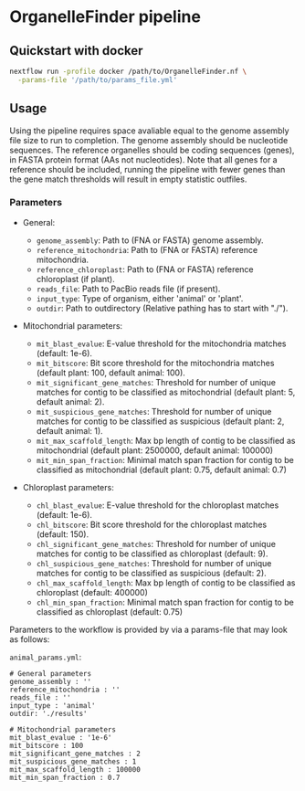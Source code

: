 # OrganelleFinder pipeline

## Quickstart with docker

```bash
nextflow run -profile docker /path/to/OrganelleFinder.nf \
  -params-file '/path/to/params_file.yml'
```

## Usage
Using the pipeline requires space avaliable equal to the genome assembly file size to run to completion. 
The genome assembly should be nucleotide sequences. The reference organelles should be coding sequences (genes), in FASTA protein format (AAs not nucleotides).
Note that all genes for a reference should be included, running the pipeline with fewer genes than the gene match thresholds will result in empty statistic outfiles.
### Parameters

- General:
   * `genome_assembly`: Path to (FNA or FASTA) genome assembly.
   * `reference_mitochondria`: Path to (FNA or FASTA) reference mitochondria.
   * `reference_chloroplast`: Path to (FNA or FASTA) reference chloroplast (if plant).
   * `reads_file`: Path to PacBio reads file (if present).
   * `input_type`: Type of organism, either 'animal' or 'plant'.
   * `outdir`: Path to outdirectory (Relative pathing has to start with "./").


- Mitochondrial parameters:
   * `mit_blast_evalue`: E-value threshold for the mitochondria matches (default: 1e-6).
   * `mit_bitscore`: Bit score threshold for the mitochondria matches (default plant: 100, default animal: 100).
   * `mit_significant_gene_matches`: Threshold for number of unique matches for contig to be classified as mitochondrial (default plant: 5, default animal: 2).
   * `mit_suspicious_gene_matches`: Threshold for number of unique matches for contig to be classified as suspicious (default plant: 2, default animal: 1).
   * `mit_max_scaffold_length`: Max bp length of contig to be classified as mitochondrial (default plant: 2500000, default animal: 100000)
   * `mit_min_span_fraction`: Minimal match span fraction for contig to be classified as mitochondrial (default plant: 0.75, default animal: 0.7)

- Chloroplast parameters:
   * `chl_blast_evalue`: E-value threshold for the chloroplast matches (default: 1e-6).
   * `chl_bitscore`: Bit score threshold for the chloroplast matches (default: 150).
   * `chl_significant_gene_matches`: Threshold for number of unique matches for contig to be classified as chloroplast (default: 9).
   * `chl_suspicious_gene_matches`: Threshold for number of unique matches for contig to be classified as suspicious (default: 2).
   * `chl_max_scaffold_length`: Max bp length of contig to be classified as chloroplast (default: 400000)
   * `chl_min_span_fraction`: Minimal match span fraction for contig to be classified as chloroplast (default: 0.75)


Parameters to the workflow is provided by via a params-file that may look as follows:

`animal_params.yml`:
```
# General parameters
genome_assembly : ''
reference_mitochondria : ''
reads_file : ''
input_type : 'animal'
outdir: './results'

# Mitochondrial parameters
mit_blast_evalue : '1e-6'
mit_bitscore : 100
mit_significant_gene_matches : 2
mit_suspicious_gene_matches : 1
mit_max_scaffold_length : 100000
mit_min_span_fraction : 0.7

```

